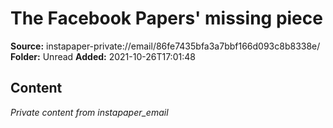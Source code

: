 # The Facebook Papers' missing piece

**Source:** instapaper-private://email/86fe7435bfa3a7bbf166d093c8b8338e/
**Folder:** Unread
**Added:** 2021-10-26T17:01:48




## Content
*Private content from instapaper_email*
